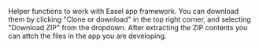 Helper functions to work with Easel app framework.
You can download them by clicking "Clone or download" in the top right corner, and selecting "Download ZIP" from the dropdown.
After extracting the ZIP contents you can attch the files in the app you are developing.
